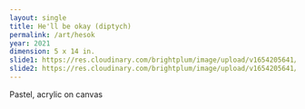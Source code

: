 ```yaml
---
layout: single
title: He'll be okay (diptych)
permalink: /art/hesok
year: 2021
dimension: 5 x 14 in.
slide1: https://res.cloudinary.com/brightplum/image/upload/v1654205641/ashleyjan/He_ll_be_okay.jpg
slide2: https://res.cloudinary.com/brightplum/image/upload/v1654205641/ashleyjan/He_ll_be_okay.jpg
---
```

Pastel, acrylic on canvas
